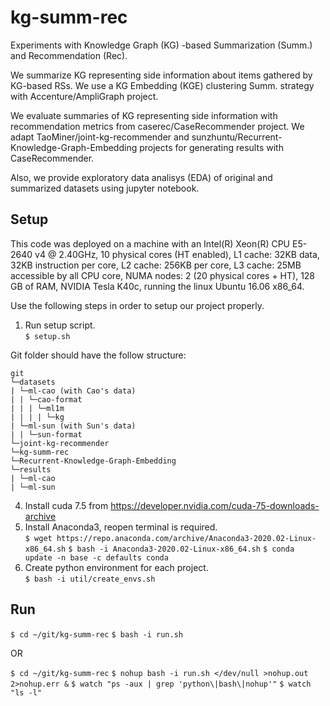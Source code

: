 # kg-summ-rec
Experiments with Knowledge Graph (KG) -based Summarization (Summ.) and Recommendation (Rec).

We summarize KG representing side information about items gathered by KG-based RSs. We use a KG Embedding (KGE) clustering Summ. strategy with Accenture/AmpliGraph project.

We evaluate summaries of KG representing side information with recommendation metrics from caserec/CaseRecommender project. We adapt TaoMiner/joint-kg-recommender and sunzhuntu/Recurrent-Knowledge-Graph-Embedding projects for generating results with CaseRecommender.

Also, we provide exploratory data analisys (EDA) of original and summarized datasets using jupyter notebook.

## Setup

This code was deployed on a machine with an Intel(R) Xeon(R) CPU E5-2640 v4 @ 2.40GHz, 10 physical cores (HT enabled), L1 cache: 32KB data, 32KB instruction per core, L2 cache: 256KB per core,  L3 cache: 25MB accessible by all CPU core, NUMA nodes: 2 (20 physical cores + HT), 128 GB of RAM, NVIDIA Tesla K40c, running the linux Ubuntu 16.06 x86_64.

Use the following steps in order to setup our project properly.

1. Run setup script.<br />
`$ setup.sh`

Git folder should have the follow structure:

```
git
└─datasets
| └─ml-cao (with Cao's data)
| | └─cao-format
| | | └─ml1m
| | | | └─kg
| └─ml-sun (with Sun's data)
| | └─sun-format
└─joint-kg-recommender
└─kg-summ-rec
└─Recurrent-Knowledge-Graph-Embedding
└─results
| └─ml-cao
| └─ml-sun
```

4. Install cuda 7.5 from https://developer.nvidia.com/cuda-75-downloads-archive<br />
5. Install Anaconda3, reopen terminal is required.<br />
`$ wget https://repo.anaconda.com/archive/Anaconda3-2020.02-Linux-x86_64.sh`
`$ bash -i Anaconda3-2020.02-Linux-x86_64.sh`
`$ conda update -n base -c defaults conda`
6. Create python environment for each project.<br />
`$ bash -i util/create_envs.sh`

## Run

`$ cd ~/git/kg-summ-rec`
`$ bash -i run.sh`

OR

`$ cd ~/git/kg-summ-rec`
`$ nohup bash -i run.sh </dev/null >nohup.out 2>nohup.err &`
`$ watch "ps -aux | grep 'python\|bash\|nohup'"`
`$ watch "ls -l"`
